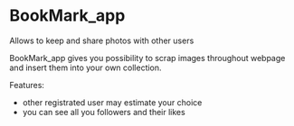 # BookMark_app
Allows to keep and share photos with other users 

BookMark_app gives you possibility to scrap images throughout webpage and insert them into your own collection. 

Features: 
- other registrated user may estimate your choice
- you can see all you followers and their likes
